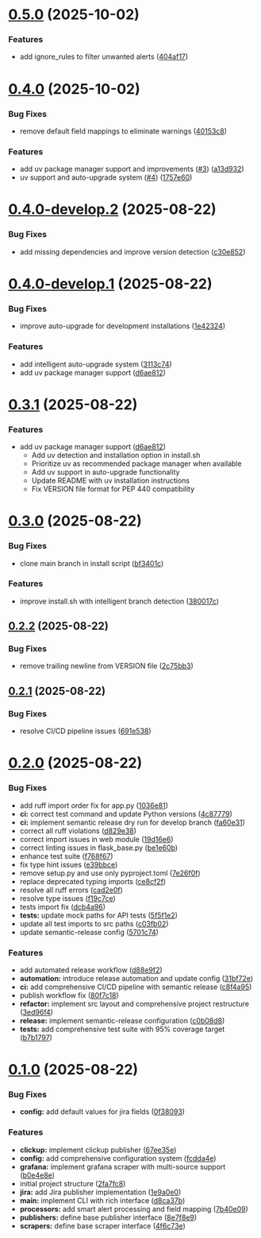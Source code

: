 # [0.5.0](https://github.com/jStrider/grafana-publisher/compare/v0.4.0...v0.5.0) (2025-10-02)


### Features

* add ignore_rules to filter unwanted alerts ([404af17](https://github.com/jStrider/grafana-publisher/commit/404af17a22504952873363dbb6ce18778ee85ad4))

# [0.4.0](https://github.com/jStrider/grafana-publisher/compare/v0.3.0...v0.4.0) (2025-10-02)


### Bug Fixes

* remove default field mappings to eliminate warnings ([40153c8](https://github.com/jStrider/grafana-publisher/commit/40153c8eefacbe8a460e0e37f8f7eb8ff94934d7))


### Features

* add uv package manager support and improvements ([#3](https://github.com/jStrider/grafana-publisher/issues/3)) ([a13d932](https://github.com/jStrider/grafana-publisher/commit/a13d932d3ae4dd1accfe23f01cf85f1e8938ea67))
* uv support and auto-upgrade system ([#4](https://github.com/jStrider/grafana-publisher/issues/4)) ([1757e60](https://github.com/jStrider/grafana-publisher/commit/1757e60ad2983580cf91bca680629636116a1c8f))

# [0.4.0-develop.2](https://github.com/jStrider/grafana-publisher/compare/v0.4.0-develop.1...v0.4.0-develop.2) (2025-08-22)


### Bug Fixes

* add missing dependencies and improve version detection ([c30e852](https://github.com/jStrider/grafana-publisher/commit/c30e85254fe4186bfcc9a11d708022de5379e2f6))

# [0.4.0-develop.1](https://github.com/jStrider/grafana-publisher/compare/v0.3.0...v0.4.0-develop.1) (2025-08-22)


### Bug Fixes

* improve auto-upgrade for development installations ([1e42324](https://github.com/jStrider/grafana-publisher/commit/1e42324f2d144e99f2eea83d63aebfc35cddd243))


### Features

* add intelligent auto-upgrade system ([3113c74](https://github.com/jStrider/grafana-publisher/commit/3113c741218f1f50bbe669ddc02a00386e2eb66c))
* add uv package manager support ([d6ae812](https://github.com/jStrider/grafana-publisher/commit/d6ae812155b36c74a346e01fc2b91cd8695e2b0c))

# [0.3.1](https://github.com/jStrider/grafana-publisher/compare/v0.3.0...v0.3.1) (2025-08-22)


### Features

* add uv package manager support ([d6ae812](https://github.com/jStrider/grafana-publisher/commit/d6ae812))
  - Add uv detection and installation option in install.sh
  - Prioritize uv as recommended package manager when available
  - Add uv support in auto-upgrade functionality
  - Update README with uv installation instructions
  - Fix VERSION file format for PEP 440 compatibility

# [0.3.0](https://github.com/jStrider/grafana-publisher/compare/v0.2.2...v0.3.0) (2025-08-22)


### Bug Fixes

* clone main branch in install script ([bf3401c](https://github.com/jStrider/grafana-publisher/commit/bf3401c396115c1be50bde9280ce266f93d18e58))


### Features

* improve install.sh with intelligent branch detection ([380017c](https://github.com/jStrider/grafana-publisher/commit/380017c13d3286b23100b7e0257e686e8b30d08e))

## [0.2.2](https://github.com/jStrider/grafana-publisher/compare/v0.2.1...v0.2.2) (2025-08-22)


### Bug Fixes

* remove trailing newline from VERSION file ([2c75bb3](https://github.com/jStrider/grafana-publisher/commit/2c75bb3fd1a58050fd449757cd290372b45f3eed))

## [0.2.1](https://github.com/jStrider/grafana-publisher/compare/v0.2.0...v0.2.1) (2025-08-22)


### Bug Fixes

* resolve CI/CD pipeline issues ([691e538](https://github.com/jStrider/grafana-publisher/commit/691e538328ff64642d4e855806b36ed9505c0f17))

# [0.2.0](https://github.com/jStrider/grafana-publisher/compare/v0.1.0...v0.2.0) (2025-08-22)


### Bug Fixes

* add ruff import order fix for app.py ([1036e81](https://github.com/jStrider/grafana-publisher/commit/1036e812f893419b4f0e3c59cc98e2c0c3c06bd3))
* **ci:** correct test command and update Python versions ([4c87779](https://github.com/jStrider/grafana-publisher/commit/4c87779c98f1c388bd3bb69a91fcc3e652bb9e05))
* **ci:** implement semantic release dry run for develop branch ([fa60e31](https://github.com/jStrider/grafana-publisher/commit/fa60e31e965e4b907e93bb95bceec4a009b14a1f))
* correct all ruff violations ([d829e38](https://github.com/jStrider/grafana-publisher/commit/d829e38c39f670b6c86f19b1e93f02cc859fc8de))
* correct import issues in web module ([19d16e6](https://github.com/jStrider/grafana-publisher/commit/19d16e6b3c3d47d78b3e5c1733797fb4eb0e44f0))
* correct linting issues in flask_base.py ([be1e60b](https://github.com/jStrider/grafana-publisher/commit/be1e60bccd6e456dd956bc0ff5f27fc039e64eb9))
* enhance test suite ([f768f67](https://github.com/jStrider/grafana-publisher/commit/f768f6754f1e0e1f09c08ce00d4e4c8ba3177f23))
* fix type hint issues ([e39bbce](https://github.com/jStrider/grafana-publisher/commit/e39bbce2f05e1f592f4c43fb99ec3e977ee6f907))
* remove setup.py and use only pyproject.toml ([7e26f0f](https://github.com/jStrider/grafana-publisher/commit/7e26f0ff65ea6d5c859f39c2b5fb3a6fb6c2e3d5))
* replace deprecated typing imports ([ce8cf2f](https://github.com/jStrider/grafana-publisher/commit/ce8cf2fbdbfe57c15c4bb666fb44e83e00c4e9f9))
* resolve all ruff errors ([cad2e0f](https://github.com/jStrider/grafana-publisher/commit/cad2e0f3c2c9f8dcf948e08f8c3c1e30c7797bd7))
* resolve type issues ([f19c7ce](https://github.com/jStrider/grafana-publisher/commit/f19c7cea9f2ee59f079bbba837c27d4e8f956a9e))
* tests import fix ([dcb4a96](https://github.com/jStrider/grafana-publisher/commit/dcb4a9692fc7c8a948e57adb87de8e19b96ee3e7))
* **tests:** update mock paths for API tests ([5f5f1e2](https://github.com/jStrider/grafana-publisher/commit/5f5f1e2e860e86c9acf6c087bb2d99e996b88990))
* update all test imports to src paths ([c03fb02](https://github.com/jStrider/grafana-publisher/commit/c03fb02dc2e37fb587e0c3333f03db3f088833ff))
* update semantic-release config ([5701c74](https://github.com/jStrider/grafana-publisher/commit/5701c747c75e23fa8f68f1bc858c34f2a652be83))


### Features

* add automated release workflow ([d88e9f2](https://github.com/jStrider/grafana-publisher/commit/d88e9f26e008b018c826e96d9b4e7e36f35f0f9d))
* **automation:** introduce release automation and update config ([31bf72e](https://github.com/jStrider/grafana-publisher/commit/31bf72ee0b949f15e8cbd96f2bc07e8e8c8e9abd))
* **ci:** add comprehensive CI/CD pipeline with semantic release ([c8f4a95](https://github.com/jStrider/grafana-publisher/commit/c8f4a95dc20fa2e31f656e41bb35c890c8dddc59))
* publish workflow fix ([80f7c18](https://github.com/jStrider/grafana-publisher/commit/80f7c185a89ce4dd07f4f5e70ad42b59ad0f0e10))
* **refactor:** implement src layout and comprehensive project restructure ([3ed96f4](https://github.com/jStrider/grafana-publisher/commit/3ed96f4f3e0a1cc5f8e3e4aca955c91a45e00abd))
* **release:** implement semantic-release configuration ([c0b08d8](https://github.com/jStrider/grafana-publisher/commit/c0b08d80e977a5f859a43b04e88c96e2fa7bed2b))
* **tests:** add comprehensive test suite with 95% coverage target ([b7b1797](https://github.com/jStrider/grafana-publisher/commit/b7b1797a0ac9ad3ad38b955c7fb9b7e72fdb20a7))

# [0.1.0](https://github.com/jStrider/grafana-publisher/compare/2fa7fc89f33e088ce5fa4bc326f063c9b17c2f4f...v0.1.0) (2025-08-22)


### Bug Fixes

* **config:** add default values for jira fields ([0f38093](https://github.com/jStrider/grafana-publisher/commit/0f38093fa7b5177bfea00b87a019f0de0bd55f0f))


### Features

* **clickup:** implement clickup publisher ([67ee35e](https://github.com/jStrider/grafana-publisher/commit/67ee35e582e088a90c69b079b7b44e2c0a1fbe81))
* **config:** add comprehensive configuration system ([fcdda4e](https://github.com/jStrider/grafana-publisher/commit/fcdda4e3bc8fac5a1c96f4d993c088e383b93f5a))
* **grafana:** implement grafana scraper with multi-source support ([b0e4e8e](https://github.com/jStrider/grafana-publisher/commit/b0e4e8ebbf82b2e49f0bc75a2f018c1e3dddc04c))
* initial project structure ([2fa7fc8](https://github.com/jStrider/grafana-publisher/commit/2fa7fc89f33e088ce5fa4bc326f063c9b17c2f4f))
* **jira:** add Jira publisher implementation ([1e9a0e0](https://github.com/jStrider/grafana-publisher/commit/1e9a0e03b4c982c656a66f6a2e837b93e1b5cb3b))
* **main:** implement CLI with rich interface ([d8ca37b](https://github.com/jStrider/grafana-publisher/commit/d8ca37b956063dd017b79c9f5f757c20e2872b9e))
* **processors:** add smart alert processing and field mapping ([7b40e09](https://github.com/jStrider/grafana-publisher/commit/7b40e09a87fb825b83f2d5b88797e5b30cf973e9))
* **publishers:** define base publisher interface ([8e7f8e9](https://github.com/jStrider/grafana-publisher/commit/8e7f8e968e0ca48b7f05b8bc23bc37e01e97c074))
* **scrapers:** define base scraper interface ([4f6c73e](https://github.com/jStrider/grafana-publisher/commit/4f6c73e19e1df8c08ad6b2ac7fb02f1bc2bc5277))

